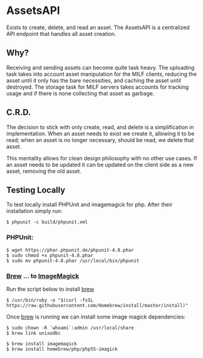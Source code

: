 # AssetsAPI #

Exists to create, delete, and read an asset. The AssetsAPI is a centralized API endpoint that handles all asset creation.

## Why? ##

Receiving and sending assets can become quite task heavy. The uploading task takes into account asset manipulation for the MILF clients, reducing the asset until it only has the bare necessities, and caching the asset until destroyed. The storage task for MILF servers takes accounts for tracking usage and if there is none collecting that asset as garbage. 

## C.R.D. ##

The decision to stick with only create, read, and delete is a simplification in implementation. When an asset needs to exist we create it, allowing it to be read; when an asset is no longer necessary, should be read, we delete that asset.

This mentality allows for clean design philosophy with no other use cases. If an asset needs to be updated it can be updated on the client side as a new asset, removing the old asset.

## Testing Locally ##

To test locally install PHPUnit and imagemagick for php. After their installation simply run:

```shell
$ phpunit -c build/phpunit.xml 
```

### PHPUnit: ###

```shell
$ wget https://phar.phpunit.de/phpunit-4.8.phar
$ sudo chmod +x phpunit-4.8.phar
$ sudo mv phpunit-4.8.phar /usr/local/bin/phpunit
```

### [Brew](https://media.giphy.com/media/3o85xjSETVG3OpPyx2/giphy.gif) ... to [ImageMagick](https://media.giphy.com/media/QeuIjgyfsHp6w/giphy.gif) ###

Run the script below to install [brew](https://brew.sh/)

```shell
$ /usr/bin/ruby -e "$(curl -fsSL https://raw.githubusercontent.com/Homebrew/install/master/install)"
```

Once [brew](https://media.giphy.com/media/LHrCZhpFnlyNO/giphy.gif) is running we can install some image magick dependencies:

```shell
$ sudo chown -R `whoami`:admin /usr/local/share
$ brew link unixodbc

$ brew install imagemagick
$ brew install homebrew/php/php55-imagick
```
